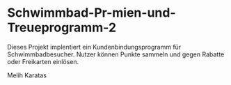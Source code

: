 # Schwimmbad-Pr-mien-und-Treueprogramm-2

Dieses Projekt implentiert ein Kundenbindungsprogramm für Schwimmbadbesucher. Nutzer können Punkte sammeln und gegen Rabatte oder Freikarten einlösen.

Melih Karatas